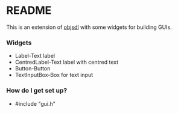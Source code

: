 # README #

This is an extension of [objsdl](https://bitbucket.org/risa2/objsdl) with some widgets for building GUIs.

### Widgets ###

* Label-Text label
* CentredLabel-Text label with centred text
* Button-Button
* TextInputBox-Box for text input

### How do I get set up? ###

* #include "gui.h"
